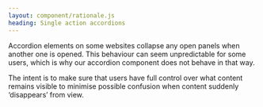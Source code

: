 ```yaml
---
layout: component/rationale.js
heading: Single action accordions
---
```


Accordion elements on some websites collapse any open panels when another one is opened. This behaviour can seem unpredictable for some users, which is why our accordion component does not behave in that way.

The intent is to make sure that users have full control over what content remains visible to minimise possible confusion when content suddenly ‘disappears’ from view.

